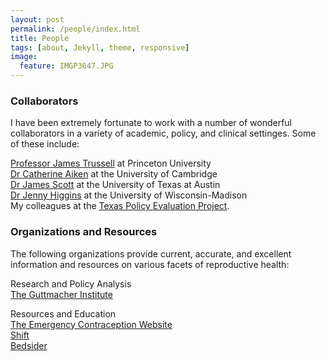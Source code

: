 ```yaml
---
layout: post
permalink: /people/index.html
title: People 
tags: [about, Jekyll, theme, responsive]
image:
  feature: IMGP3647.JPG
---
```


###  Collaborators

I have been extremely fortunate to work with a number of wonderful
collaborators in a variety of academic, policy, and clinical
settinges. Some of these include: 

[Professor James Trussell](http://www.princeton.edu/~trussell/) at
 Princeton University  
[Dr Catherine Aiken](http://www.obgyn.cam.ac.uk/staff/senior-staff/dr-catherine-aiken/)
 at the University of Cambridge  
[Dr James Scott](http://jgscott.github.io) at the University
of Texas at Austin  
[Dr Jenny Higgins](http://jennyhiggins.net) at the University of
Wisconsin-Madison  
My colleagues at the [Texas Policy Evaluation Project](http://www.utexas.edu/cola/orgs/txpep/).


### Organizations and Resources

The following organizations provide current, accurate, and excellent
information and resources on various facets of reproductive health:

Research and Policy Analysis  
[The Guttmacher Institute](http://www.guttmacher.org)

Resources and Education  
[The Emergency Contraception Website](http://ec.princeton.edu)  
[Shift](http://www.shiftstigma.org)  
[Bedsider](https://bedsider.org)  
